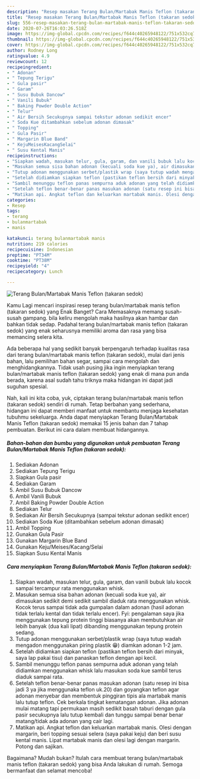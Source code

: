 ```yaml
---
description: "Resep masakan Terang Bulan/Martabak Manis Teflon (takaran sedok) | Cara Bikin Terang Bulan/Martabak Manis Teflon (takaran sedok) Yang Mudah Dan Praktis"
title: "Resep masakan Terang Bulan/Martabak Manis Teflon (takaran sedok) | Cara Bikin Terang Bulan/Martabak Manis Teflon (takaran sedok) Yang Mudah Dan Praktis"
slug: 556-resep-masakan-terang-bulan-martabak-manis-teflon-takaran-sedok-cara-bikin-terang-bulan-martabak-manis-teflon-takaran-sedok-yang-mudah-dan-praktis
date: 2020-07-26T16:03:26.518Z
image: https://img-global.cpcdn.com/recipes/f644c40265948122/751x532cq70/terang-bulanmartabak-manis-teflon-takaran-sedok-foto-resep-utama.jpg
thumbnail: https://img-global.cpcdn.com/recipes/f644c40265948122/751x532cq70/terang-bulanmartabak-manis-teflon-takaran-sedok-foto-resep-utama.jpg
cover: https://img-global.cpcdn.com/recipes/f644c40265948122/751x532cq70/terang-bulanmartabak-manis-teflon-takaran-sedok-foto-resep-utama.jpg
author: Rodney Long
ratingvalue: 4.9
reviewcount: 12
recipeingredient:
- " Adonan"
- " Tepung Terigu"
- " Gula pasir"
- " Garam"
- " Susu Bubuk Dancow"
- " Vanili Bubuk"
- " Baking Powder Double Action"
- " Telur"
- " Air Bersih Secukupnya sampai tekstur adonan sedikit encer"
- " Soda Kue ditambahkan sebelum adonan dimasak"
- " Topping"
- " Gula Pasir"
- " Margarin Blue Band"
- " KejuMeisesKacangSelai"
- " Susu Kental Manis"
recipeinstructions:
- "Siapkan wadah, masukan telur, gula, garam, dan vanili bubuk lalu kocok sampai tercampur rata menggunakan whisk."
- "Masukan semua sisa bahan adonan (kecuali soda kue ya), air dimasukan sedikit demi sedikit sambil diaduk rata menggunakan whisk. Kocok terus sampai tidak ada gumpalan dalam adonan (hasil adonan tidak terlalu kental dan tidak terlalu encer). Fyi: pengalaman saya jika menggunakan tepung protein tinggi biasanya akan membutuhkan air lebih banyak (dua kali lipat) dibanding menggunakan tepung protein sedang."
- "Tutup adonan menggunakan serbet/plastik wrap (saya tutup wadah mengadon menggunakan piring plastik 😁) diamkan adonan 1-2 jam."
- "Setelah didiamkan siapkan teflon (pastikan teflon bersih dari minyak, saya lap pakai tisu) dan panaskan teflon dengan api kecil."
- "Sambil menunggu teflon panas sempurna aduk adonan yang telah didiamkan menggunakan whisk lalu masukan soda kue sambil terus diaduk sampai rata."
- "Setelah teflon benar-benar panas masukan adonan (satu resep ini bisa jadi 3 ya jika menggunaka teflon uk.20) dan goyangkan teflon agar adonan menyebar dan membentuk pinggiran tipis ala martabak manis lalu tutup teflon. Cek berkala tingkat kematangan adonan. Jika adonan mulai matang tapi permukaan masih sedikit basah taburi dengan gula pasir secukupnya lalu tutup kembali dan tunggu sampai benar benar matang/tidak ada adonan yang cair lagi."
- "Matikan api. Angkat teflon dan keluarkan martabak manis. Olesi dengan margarin, beri topping sesuai selera (saya pakai keju) dan beri susu kental manis. Lipat martabak manis dan olesi lagi dengan margarin. Potong dan sajikan."
categories:
- Resep
tags:
- terang
- bulanmartabak
- manis

katakunci: terang bulanmartabak manis 
nutrition: 219 calories
recipecuisine: Indonesian
preptime: "PT34M"
cooktime: "PT38M"
recipeyield: "4"
recipecategory: Lunch

---
```



![Terang Bulan/Martabak Manis Teflon (takaran sedok)](https://img-global.cpcdn.com/recipes/f644c40265948122/751x532cq70/terang-bulanmartabak-manis-teflon-takaran-sedok-foto-resep-utama.jpg)

Kamu Lagi mencari inspirasi resep terang bulan/martabak manis teflon (takaran sedok) yang Enak Banget? Cara Memasaknya memang susah-susah gampang. bila keliru mengolah maka hasilnya akan hambar dan bahkan tidak sedap. Padahal terang bulan/martabak manis teflon (takaran sedok) yang enak seharusnya memiliki aroma dan rasa yang bisa memancing selera kita.

Ada beberapa hal yang sedikit banyak berpengaruh terhadap kualitas rasa dari terang bulan/martabak manis teflon (takaran sedok), mulai dari jenis bahan, lalu pemilihan bahan segar, sampai cara mengolah dan menghidangkannya. Tidak usah pusing jika ingin menyiapkan terang bulan/martabak manis teflon (takaran sedok) yang enak di mana pun anda berada, karena asal sudah tahu triknya maka hidangan ini dapat jadi suguhan spesial.




Nah, kali ini kita coba, yuk, ciptakan terang bulan/martabak manis teflon (takaran sedok) sendiri di rumah. Tetap berbahan yang sederhana, hidangan ini dapat memberi manfaat untuk membantu menjaga kesehatan tubuhmu sekeluarga. Anda dapat menyiapkan Terang Bulan/Martabak Manis Teflon (takaran sedok) memakai 15 jenis bahan dan 7 tahap pembuatan. Berikut ini cara dalam membuat hidangannya.

<!--inarticleads1-->

##### Bahan-bahan dan bumbu yang digunakan untuk pembuatan Terang Bulan/Martabak Manis Teflon (takaran sedok):

1. Sediakan  Adonan
1. Sediakan  Tepung Terigu
1. Siapkan  Gula pasir
1. Sediakan  Garam
1. Ambil  Susu Bubuk Dancow
1. Ambil  Vanili Bubuk
1. Ambil  Baking Powder Double Action
1. Sediakan  Telur
1. Sediakan  Air Bersih Secukupnya (sampai tekstur adonan sedikit encer)
1. Sediakan  Soda Kue (ditambahkan sebelum adonan dimasak)
1. Ambil  Topping
1. Gunakan  Gula Pasir
1. Gunakan  Margarin Blue Band
1. Gunakan  Keju/Meises/Kacang/Selai
1. Siapkan  Susu Kental Manis




<!--inarticleads2-->

##### Cara menyiapkan Terang Bulan/Martabak Manis Teflon (takaran sedok):

1. Siapkan wadah, masukan telur, gula, garam, dan vanili bubuk lalu kocok sampai tercampur rata menggunakan whisk.
1. Masukan semua sisa bahan adonan (kecuali soda kue ya), air dimasukan sedikit demi sedikit sambil diaduk rata menggunakan whisk. Kocok terus sampai tidak ada gumpalan dalam adonan (hasil adonan tidak terlalu kental dan tidak terlalu encer). Fyi: pengalaman saya jika menggunakan tepung protein tinggi biasanya akan membutuhkan air lebih banyak (dua kali lipat) dibanding menggunakan tepung protein sedang.
1. Tutup adonan menggunakan serbet/plastik wrap (saya tutup wadah mengadon menggunakan piring plastik 😁) diamkan adonan 1-2 jam.
1. Setelah didiamkan siapkan teflon (pastikan teflon bersih dari minyak, saya lap pakai tisu) dan panaskan teflon dengan api kecil.
1. Sambil menunggu teflon panas sempurna aduk adonan yang telah didiamkan menggunakan whisk lalu masukan soda kue sambil terus diaduk sampai rata.
1. Setelah teflon benar-benar panas masukan adonan (satu resep ini bisa jadi 3 ya jika menggunaka teflon uk.20) dan goyangkan teflon agar adonan menyebar dan membentuk pinggiran tipis ala martabak manis lalu tutup teflon. Cek berkala tingkat kematangan adonan. Jika adonan mulai matang tapi permukaan masih sedikit basah taburi dengan gula pasir secukupnya lalu tutup kembali dan tunggu sampai benar benar matang/tidak ada adonan yang cair lagi.
1. Matikan api. Angkat teflon dan keluarkan martabak manis. Olesi dengan margarin, beri topping sesuai selera (saya pakai keju) dan beri susu kental manis. Lipat martabak manis dan olesi lagi dengan margarin. Potong dan sajikan.




Bagaimana? Mudah bukan? Itulah cara membuat terang bulan/martabak manis teflon (takaran sedok) yang bisa Anda lakukan di rumah. Semoga bermanfaat dan selamat mencoba!
